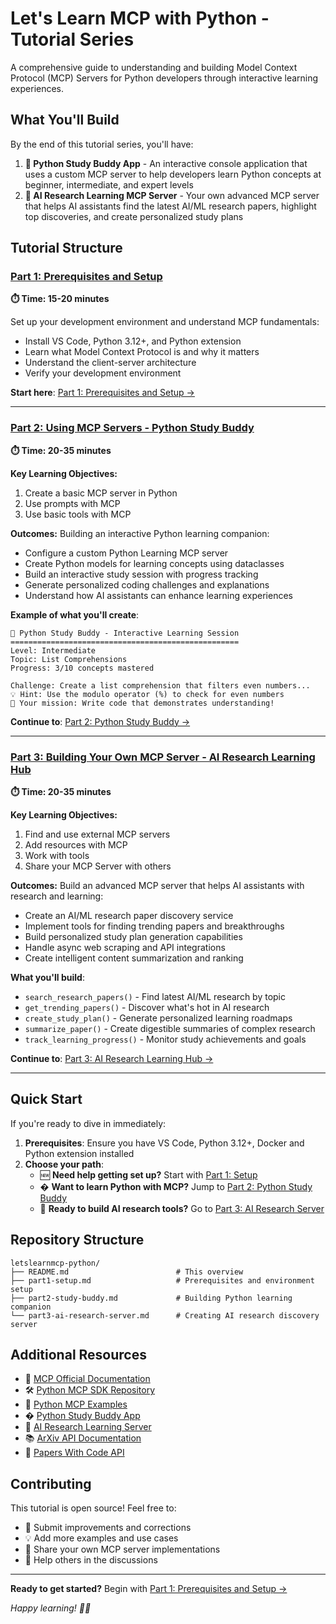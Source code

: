 # Let's Learn MCP with Python - Tutorial Series

A comprehensive guide to understanding and building Model Context Protocol (MCP) Servers for Python developers through interactive learning experiences.

## What You'll Build

By the end of this tutorial series, you'll have:

1. **🐍 Python Study Buddy App** - An interactive console application that uses a custom MCP server to help developers learn Python concepts at beginner, intermediate, and expert levels
2. **🧠 AI Research Learning MCP Server** - Your own advanced MCP server that helps AI assistants find the latest AI/ML research papers, highlight top discoveries, and create personalized study plans

## Tutorial Structure

### [Part 1: Prerequisites and Setup](part1-setup-python.md)
**⏱️ Time: 15-20 minutes**

Set up your development environment and understand MCP fundamentals:
- Install VS Code, Python 3.12+, and Python extension
- Learn what Model Context Protocol is and why it matters
- Understand the client-server architecture
- Verify your development environment

**Start here**: [Part 1: Prerequisites and Setup →](part1-setup-python.md)

---

### [Part 2: Using MCP Servers - Python Study Buddy](part2-study-buddy-python.md)
**⏱️ Time: 20-35 minutes**

**Key Learning Objectives:**
1. Create a basic MCP server in Python
2. Use prompts with MCP
3. Use basic tools with MCP

**Outcomes:**
Building an interactive Python learning companion:
- Configure a custom Python Learning MCP server
- Create Python models for learning concepts using dataclasses
- Build an interactive study session with progress tracking
- Generate personalized coding challenges and explanations
- Understand how AI assistants can enhance learning experiences

**Example of what you'll create**:
```
🐍 Python Study Buddy - Interactive Learning Session
===================================================
Level: Intermediate
Topic: List Comprehensions
Progress: 3/10 concepts mastered

Challenge: Create a list comprehension that filters even numbers...
💡 Hint: Use the modulo operator (%) to check for even numbers
🎯 Your mission: Write code that demonstrates understanding!
```

**Continue to**: [Part 2: Python Study Buddy →](part2-study-buddy-python.md)

---

### [Part 3: Building Your Own MCP Server - AI Research Learning Hub](part3-ai-research-server-python.md)
**⏱️ Time: 20-35 minutes**

**Key Learning Objectives:**
1. Find and use external MCP servers 
2. Add resources with MCP
3. Work with tools 
4. Share your MCP Server with others  

**Outcomes:**
Build an advanced MCP server that helps AI assistants with research and learning:
- Create an AI/ML research paper discovery service
- Implement tools for finding trending papers and breakthroughs
- Build personalized study plan generation capabilities
- Handle async web scraping and API integrations
- Create intelligent content summarization and ranking

**What you'll build**:
- `search_research_papers()` - Find latest AI/ML research by topic
- `get_trending_papers()` - Discover what's hot in AI research
- `create_study_plan()` - Generate personalized learning roadmaps
- `summarize_paper()` - Create digestible summaries of complex research
- `track_learning_progress()` - Monitor study achievements and goals

**Continue to**: [Part 3: AI Research Learning Hub →](part3-ai-research-server-python.md)

---

## Quick Start

If you're ready to dive in immediately:

1. **Prerequisites**: Ensure you have VS Code, Python 3.12+, Docker and Python extension installed
2. **Choose your path**:
   - 🆕 **Need help getting set up?** Start with [Part 1: Setup](part1-setup-python.md)
   - � **Want to learn Python with MCP?** Jump to [Part 2: Python Study Buddy](part2-study-buddy-python.md)
   - 🧠 **Ready to build AI research tools?** Go to [Part 3: AI Research Server](part3-ai-research-server-python.md)

## Repository Structure

```
letslearnmcp-python/
├── README.md                        # This overview
├── part1-setup.md                   # Prerequisites and environment setup
├── part2-study-buddy.md             # Building Python learning companion
└── part3-ai-research-server.md      # Creating AI research discovery server
```

## Additional Resources

- 📖 [MCP Official Documentation](https://modelcontextprotocol.io/)
- 🛠️ [Python MCP SDK Repository](https://github.com/modelcontextprotocol/python-sdk)
- 🐍 [Python MCP Examples](https://github.com/modelcontextprotocol/servers)
- � [Python Study Buddy App](https://github.com/jamesmontemagno/PythonStudyBuddyMCP)
- 🧠 [AI Research Learning Server](https://github.com/jamesmontemagno/AIResearchLearningMCP)
- 📚 [ArXiv API Documentation](https://arxiv.org/help/api/user-manual)
- 🔬 [Papers With Code API](https://paperswithcode.com/api/v1/docs/)

## Contributing

This tutorial is open source! Feel free to:
- 🐛 Submit improvements and corrections
- 💡 Add more examples and use cases
- 🤝 Share your own MCP server implementations
- 💬 Help others in the discussions

---

**Ready to get started?** Begin with [Part 1: Prerequisites and Setup →](part1-setup.md)

*Happy learning! 🐍🧠*

